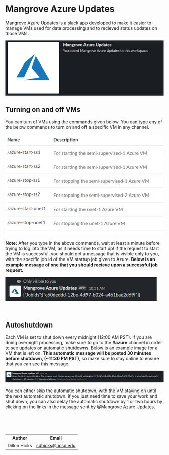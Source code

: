 # Mangrove Azure Updates

Mangrove Azure Updates is a slack app developed to make it easier to manage VMs used for data processing and to recieved status updates on those VMs.

![Cover](slackbot/cover.PNG)


## Turning on and off VMs

You can turn of VMs using the commands given below. You can type any of the below commands to turn on and off a specific VM in any channel. 

![commands](slackbot/commands.PNG)
</br>

**Note:** After you type in the above commands, wait at least a minute before trying to log into the VM, as it needs time to start up! If the request to start the VM is successful, you should get a message that is visible only to you, with the specific job id of the VM startup job given to Azure. **Below is an example message of one that you should recieve upon a successful job request.**

![jobid](slackbot/jobid.PNG)

</br>

## Autoshutdown

Each VM is set to shut down every midnight (12:00 AM PST). If you are doing overnight processing, make sure to go to the **#azure** channel in order to see updates on automatic shutdowns. Below is an example image for a VM that is left on. **This automatic message will be posted 30 minutes before shutdown, (~11:30 PM PST)**, so make sure to stay online to ensure that you can see this message. 

![update](slackbot/message.PNG)

You can either skip the automatic shutdown, with the VM staying on until the next automatic shutdown. If you just need time to save your work and shut down, you can also delay the automatic shutdown by 1 or two hours by clicking on the links in the message sent by @Mangrove Azure Updates. 




</br>
</br>
</br>

| Author  | Email  |
|---|---|
| Dillon Hicks  | sdhicks@ucsd.edu  |